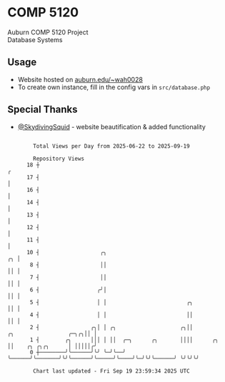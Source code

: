 # COMP 5120
Auburn COMP 5120 Project  
Database Systems

## Usage
- Website hosted on [auburn.edu/~wah0028](https://webhome.auburn.edu/~wah0028/)
- To create own instance, fill in the config vars in `src/database.php`

## Special Thanks
- [@SkydivingSquid](https://github.com/SkydivingSquid) - website beautification & added functionality

```

        Total Views per Day from 2025-06-22 to 2025-09-19

        Repository Views
      18 ┼                                                                                        ╭
      17 ┤                                                                                        │
      16 ┤                                                                                        │
      14 ┤                                                                                        │
      13 ┤                                                                                        │
      12 ┤                                                                                        │
      11 ┤                                                                                        │
      10 ┤                   ╭╮                                                                ╭╮ │
       8 ┤                   ││                                                                ││ │
       7 ┤                   ││                                                                ││ │
       6 ┤                  ╭╯│                                                                ││ │
       5 ┤                  │ │                         ╭╮                                     ││ │
       4 ┤                  │ │                         ││                                     ││ │
       2 ┤                ╭╮│ │ ╭╮                    ╭╮││             ╭╮                 ╭─╮╭╮││ │
       1 ┤        ╭╮      │││ │ ││  ╭─╮      ╭╮       ││││      ╭╮     ││    ╭╮ ╭╮╭╮      │ │││││╭╯
       0 ┼────────╯╰──────╯╰╯ ╰─╯╰──╯ ╰──────╯╰───────╯╰╯╰──────╯╰─────╯╰────╯╰─╯╰╯╰──────╯ ╰╯╰╯╰╯

        Chart last updated - Fri Sep 19 23:59:34 2025 UTC
        
```
